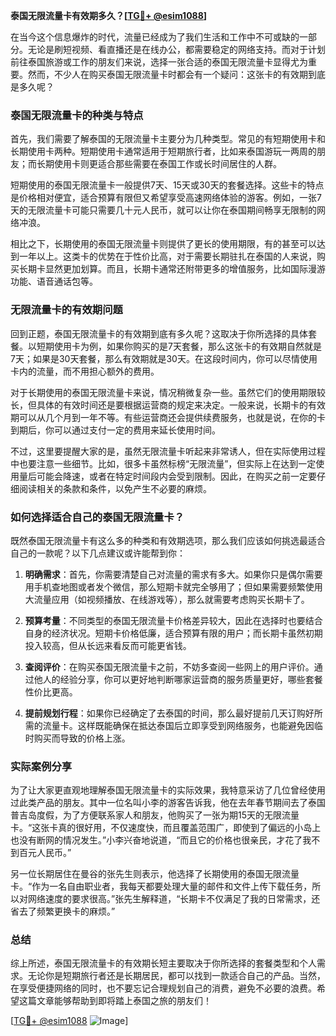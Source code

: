 **泰国无限流量卡有效期多久？[[TG💪+ @esim1088](https://t.me/s/esim1088)]**

在当今这个信息爆炸的时代，流量已经成为了我们生活和工作中不可或缺的一部分。无论是刷短视频、看直播还是在线办公，都需要稳定的网络支持。而对于计划前往泰国旅游或工作的朋友们来说，选择一张合适的泰国无限流量卡显得尤为重要。然而，不少人在购买泰国无限流量卡时都会有一个疑问：这张卡的有效期到底是多久呢？

### 泰国无限流量卡的种类与特点

首先，我们需要了解泰国的无限流量卡主要分为几种类型。常见的有短期使用卡和长期使用卡两种。短期使用卡通常适用于短期旅行者，比如来泰国游玩一两周的朋友；而长期使用卡则更适合那些需要在泰国工作或长时间居住的人群。

短期使用的泰国无限流量卡一般提供7天、15天或30天的套餐选择。这些卡的特点是价格相对便宜，适合预算有限但又希望享受高速网络体验的游客。例如，一张7天的无限流量卡可能只需要几十元人民币，就可以让你在泰国期间畅享无限制的网络冲浪。

相比之下，长期使用的泰国无限流量卡则提供了更长的使用期限，有的甚至可以达到一年以上。这类卡的优势在于性价比高，对于需要长期驻扎在泰国的人来说，购买长期卡显然更加划算。而且，长期卡通常还附带更多的增值服务，比如国际漫游功能、语音通话包等。

### 无限流量卡的有效期问题

回到正题，泰国无限流量卡的有效期到底有多久呢？这取决于你所选择的具体套餐。以短期使用卡为例，如果你购买的是7天套餐，那么这张卡的有效期自然就是7天；如果是30天套餐，那么有效期就是30天。在这段时间内，你可以尽情使用卡内的流量，而不用担心额外的费用。

对于长期使用的泰国无限流量卡来说，情况稍微复杂一些。虽然它们的使用期限较长，但具体的有效时间还是要根据运营商的规定来决定。一般来说，长期卡的有效期可以从几个月到一年不等。有些运营商还会提供续费服务，也就是说，在你的卡到期后，你可以通过支付一定的费用来延长使用时间。

不过，这里要提醒大家的是，虽然无限流量卡听起来非常诱人，但在实际使用过程中也要注意一些细节。比如，很多卡虽然标榜“无限流量”，但实际上在达到一定使用量后可能会降速，或者在特定时间段内会受到限制。因此，在购买之前一定要仔细阅读相关的条款和条件，以免产生不必要的麻烦。

### 如何选择适合自己的泰国无限流量卡？

既然泰国无限流量卡有这么多的种类和有效期选项，那么我们应该如何挑选最适合自己的一款呢？以下几点建议或许能帮到你：

1. **明确需求**：首先，你需要清楚自己对流量的需求有多大。如果你只是偶尔需要用手机查地图或者发个微信，那么短期卡就完全够用了；但如果需要频繁使用大流量应用（如视频播放、在线游戏等），那么就需要考虑购买长期卡了。

2. **预算考量**：不同类型的泰国无限流量卡价格差异较大，因此在选择时也要结合自身的经济状况。短期卡价格低廉，适合预算有限的用户；而长期卡虽然初期投入较高，但从长远来看反而可能更省钱。

3. **查阅评价**：在购买泰国无限流量卡之前，不妨多查阅一些网上的用户评价。通过他人的经验分享，你可以更好地判断哪家运营商的服务质量更好，哪些套餐性价比更高。

4. **提前规划行程**：如果你已经确定了去泰国的时间，那么最好提前几天订购好所需的流量卡。这样既能确保在抵达泰国后立即享受到网络服务，也能避免因临时购买而导致的价格上涨。

### 实际案例分享

为了让大家更直观地理解泰国无限流量卡的实际效果，我特意采访了几位曾经使用过此类产品的朋友。其中一位名叫小李的游客告诉我，他在去年春节期间去了泰国普吉岛度假，为了方便联系家人和朋友，他购买了一张为期15天的无限流量卡。“这张卡真的很好用，不仅速度快，而且覆盖范围广，即使到了偏远的小岛上也没有断网的情况发生。”小李兴奋地说道，“而且它的价格也很亲民，才花了我不到百元人民币。”

另一位长期居住在曼谷的张先生则表示，他选择了长期使用的泰国无限流量卡。“作为一名自由职业者，我每天都要处理大量的邮件和文件上传下载任务，所以对网络速度的要求很高。”张先生解释道，“长期卡不仅满足了我的日常需求，还省去了频繁更换卡的麻烦。”

### 总结

综上所述，泰国无限流量卡的有效期长短主要取决于你所选择的套餐类型和个人需求。无论你是短期旅行者还是长期居民，都可以找到一款适合自己的产品。当然，在享受便捷网络的同时，也不要忘记合理规划自己的消费，避免不必要的浪费。希望这篇文章能够帮助到即将踏上泰国之旅的朋友们！

[[TG💪+ @esim1088](https://t.me/s/esim1088) ![Image](https://i.postimg.cc/4NQfJmqS/Snipaste-2025-05-13-00-14-12.png)]